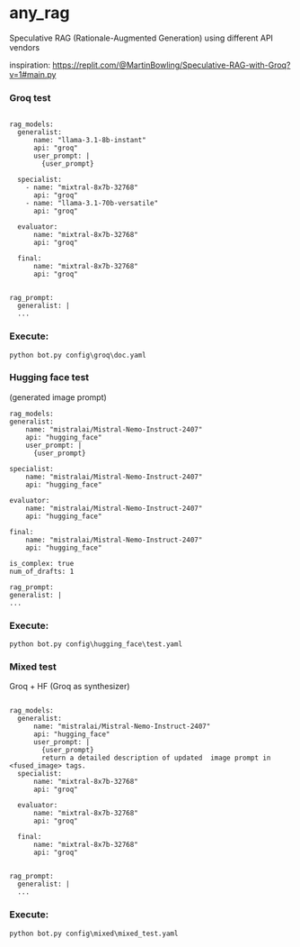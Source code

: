 # any_rag
Speculative RAG (Rationale-Augmented Generation) using different API vendors

inspiration: https://replit.com/@MartinBowling/Speculative-RAG-with-Groq?v=1#main.py

### Groq test

```

rag_models:
  generalist:
      name: "llama-3.1-8b-instant"
      api: "groq"
      user_prompt: |        
        {user_prompt}
        
  specialist:
    - name: "mixtral-8x7b-32768"
      api: "groq"
    - name: "llama-3.1-70b-versatile"
      api: "groq"      

  evaluator:
      name: "mixtral-8x7b-32768"
      api: "groq"

  final:
      name: "mixtral-8x7b-32768"
      api: "groq"


rag_prompt:
  generalist: |
  ...
  ```


  ### Execute:

  ```
  python bot.py config\groq\doc.yaml
  ```


  ### Hugging face test
  (generated image prompt)

  ```
rag_models:
  generalist:
      name: "mistralai/Mistral-Nemo-Instruct-2407"
      api: "hugging_face"
      user_prompt: |        
        {user_prompt}
        
  specialist:
      name: "mistralai/Mistral-Nemo-Instruct-2407"
      api: "hugging_face"

  evaluator:
      name: "mistralai/Mistral-Nemo-Instruct-2407"
      api: "hugging_face"

  final:
      name: "mistralai/Mistral-Nemo-Instruct-2407"
      api: "hugging_face"

is_complex: true
num_of_drafts: 1

rag_prompt:
  generalist: |
  ...
  ```


  ### Execute:

  ```
  python bot.py config\hugging_face\test.yaml
  ```

### Mixed test
Groq + HF (Groq as synthesizer)

```

rag_models:
  generalist:
      name: "mistralai/Mistral-Nemo-Instruct-2407"
      api: "hugging_face"
      user_prompt: |        
        {user_prompt}
        return a detailed description of updated  image prompt in <fused_image> tags.  
  specialist:
      name: "mixtral-8x7b-32768"
      api: "groq"

  evaluator:
      name: "mixtral-8x7b-32768"
      api: "groq"

  final:
      name: "mixtral-8x7b-32768"
      api: "groq"


rag_prompt:
  generalist: |
  ...
  ```


  ### Execute:

  ```
  python bot.py config\mixed\mixed_test.yaml
  ```